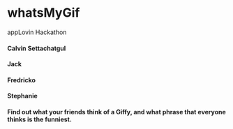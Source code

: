 # whatsMyGif
appLovin Hackathon


#### Calvin Settachatgul
#### Jack
#### Fredricko
#### Stephanie

#### Find out what your friends think of a Giffy, and what phrase that everyone thinks is the funniest.
